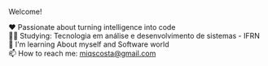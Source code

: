 Welcome!

❤️ Passionate about turning intelligence into code <br>
👨‍🎓 Studying: Tecnologia em análise e desenvolvimento de sistemas - IFRN <br>
🌱 I'm learning About myself and Software world <br>
📫 How to reach me: miqscosta@gmail.com<br>
